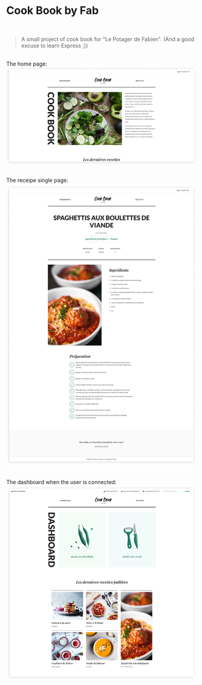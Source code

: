 # Cook Book by Fab

&nbsp;  
> A small project of cook book for "Le Potager de Fabien". (And a good excuse to learn Express ;))   

&nbsp;  
The home page:
![View of the homepage](view-home.png)

&nbsp;  
The receipe single page: 
![View of the receipe page](view-receipe.png)

&nbsp;   
The dashboard when the user is connected:
![View of the dashboard](view-dashboard.png)